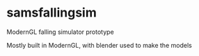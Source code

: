 # samsfallingsim
ModernGL falling simulator prototype

Mostly built in ModernGL, with blender used to make the models

[document]: [/docs/falling_object_simulator.md](https://github.com/swagchampp/samsfallingsim/edit/main/README.md)
